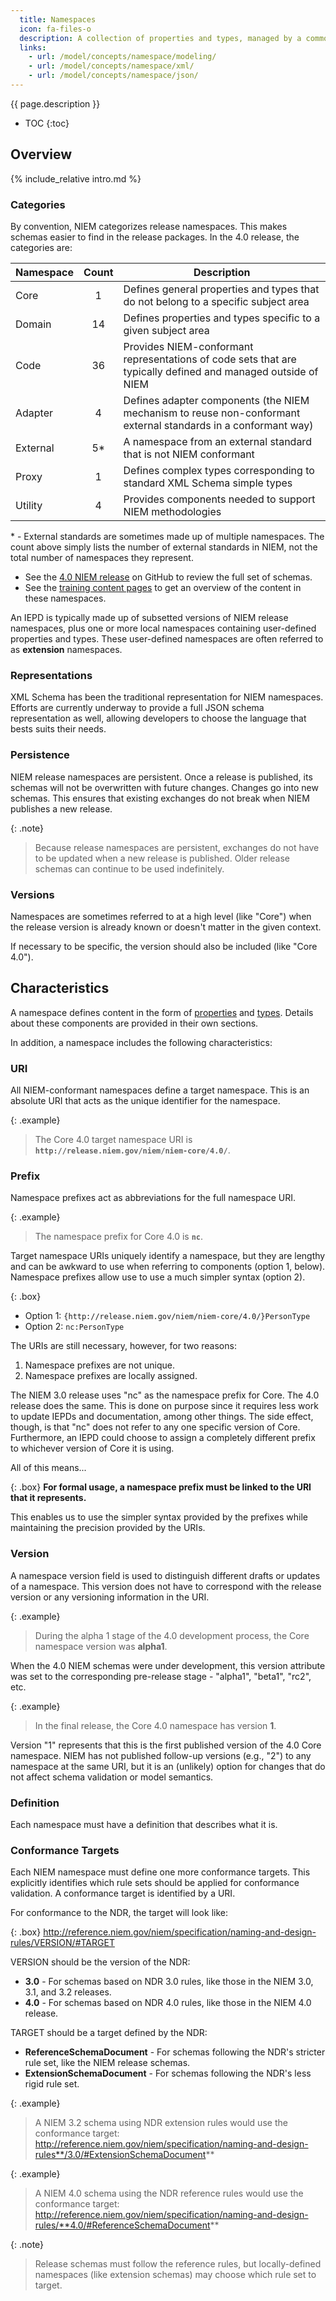 ```yaml
---
  title: Namespaces
  icon: fa-files-o
  description: A collection of properties and types, managed by a common authoritative source.
  links:
    - url: /model/concepts/namespace/modeling/
    - url: /model/concepts/namespace/xml/
    - url: /model/concepts/namespace/json/
---
```


{{ page.description }}

- TOC
{:toc}

## Overview

{% include_relative intro.md %}

### Categories

By convention, NIEM categorizes release namespaces.  This makes schemas easier to find in the release packages.  In the 4.0 release, the categories are:

| Namespace | Count | Description |
| --------- |:-----:| ----------- |
| Core      |  1 | Defines general properties and types that do not belong to a specific subject area |
| Domain    | 14 | Defines properties and types specific to a given subject area |
| Code      | 36 | Provides NIEM-conformant representations of code sets that are typically defined and managed outside of NIEM |
| Adapter   |  4 | Defines adapter components (the NIEM mechanism to reuse non-conformant external standards in a conformant way)  |
| External  | 5* | A namespace from an external standard that is not NIEM conformant |
| Proxy     |  1 | Defines complex types corresponding to standard XML Schema simple types  |
| Utility   |  4 | Provides components needed to support NIEM methodologies  |

\* - External standards are sometimes made up of multiple namespaces.  The count above simply lists the number of external standards in NIEM, not the total number of namespaces they represent.

- See the [4.0 NIEM release](https://www.github.com/niem/niem-releases/tree/niem-4.0) on GitHub to review the full set of schemas.
- See the [training content pages](../../content) to get an overview of the content in these namespaces.

An IEPD is typically made up of subsetted versions of NIEM release namespaces, plus one or more local namespaces containing user-defined properties and types.  These user-defined namespaces are often referred to as **extension** namespaces.

### Representations

XML Schema has been the traditional representation for NIEM namespaces.  Efforts are currently underway to provide a full JSON schema representation as well, allowing developers to choose the language that bests suits their needs.

### Persistence

NIEM release namespaces are persistent.  Once a release is published, its schemas will not be overwritten with future changes.  Changes go into new schemas.  This ensures that existing exchanges do not break when NIEM publishes a new release.

{: .note}
> Because release namespaces are persistent, exchanges do not have to be updated when a new release is published.  Older release schemas can continue to be used indefinitely.

### Versions

Namespaces are sometimes referred to at a high level (like "Core") when the release version is already known or doesn't matter in the given context.

If necessary to be specific, the version should also be included (like "Core 4.0").

## Characteristics

A namespace defines content in the form of [properties](../property) and [types](../type).  Details about these components are provided in their own sections.

In addition, a namespace includes the following characteristics:

### URI

All NIEM-conformant namespaces define a target namespace.  This is an absolute URI that acts as the unique identifier for the namespace.

{: .example}
> The Core 4.0 target namespace URI is **`http://release.niem.gov/niem/niem-core/4.0/`**.

### Prefix

Namespace prefixes act as abbreviations for the full namespace URI.

{: .example}
> The namespace prefix for Core 4.0 is **`nc`**.

Target namespace URIs uniquely identify a namespace, but they are lengthy and can be awkward to use when referring to components (option 1, below).  Namespace prefixes allow use to use a much simpler syntax (option 2).

{: .box}
- Option 1: `{http://release.niem.gov/niem/niem-core/4.0/}PersonType`
- Option 2: `nc:PersonType`

The URIs are still necessary, however, for two reasons:

1. Namespace prefixes are not unique.
2. Namespace prefixes are locally assigned.

The NIEM 3.0 release uses "nc" as the namespace prefix for Core.  The 4.0 release does the same.  This is done on purpose since it requires less work to update IEPDs and documentation, among other things.  The side effect, though, is that "nc" does not refer to any one specific version of Core.  Furthermore, an IEPD could choose to assign a completely different prefix to whichever version of Core it is using.

All of this means...

{: .box}
**For formal usage, a namespace prefix must be linked to the URI that it represents.**

This enables us to use the simpler syntax provided by the prefixes while maintaining the precision provided by the URIs.

### Version

A namespace version field is used to distinguish different drafts or updates of a namespace.  This version does not have to correspond with the release version or any versioning information in the URI.

{: .example}
> During the alpha 1 stage of the 4.0 development process, the Core namespace version was **alpha1**.

When the 4.0 NIEM schemas were under development, this version attribute was set to the corresponding pre-release stage - "alpha1", "beta1", "rc2", etc.

{: .example}
> In the final release, the Core 4.0 namespace has version **1**.

Version "1" represents that this is the first published version of the 4.0 Core namespace.  NIEM has not published follow-up versions (e.g., "2") to any namespace at the same URI, but it is an (unlikely) option for changes that do not affect schema validation or model semantics.

### Definition

Each namespace must have a definition that describes what it is.

### Conformance Targets

Each NIEM namespace must define one more conformance targets.  This explicitly identifies which rule sets should be applied for conformance validation.  A conformance target is identified by a URI.

For conformance to the NDR, the target will look like:

{: .box}
http://reference.niem.gov/niem/specification/naming-and-design-rules/VERSION/#TARGET

VERSION should be the version of the NDR:

- **3.0** - For schemas based on NDR 3.0 rules, like those in the NIEM 3.0, 3.1, and 3.2 releases.
- **4.0** - For schemas based on NDR 4.0 rules, like those in the NIEM 4.0 release.

TARGET should be a target defined by the NDR:

- **ReferenceSchemaDocument** - For schemas following the NDR's stricter rule set, like the NIEM release schemas.
- **ExtensionSchemaDocument** - For schemas following the NDR's less rigid rule set.

{: .example}
> A NIEM 3.2 schema using NDR extension rules would use the conformance target:
> http://reference.niem.gov/niem/specification/naming-and-design-rules**/3.0/#ExtensionSchemaDocument**

{: .example}
> A NIEM 4.0 schema using the NDR reference rules would use the conformance target:
> http://reference.niem.gov/niem/specification/naming-and-design-rules/**4.0/#ReferenceSchemaDocument**

{: .note}
> Release schemas must follow the reference rules, but locally-defined namespaces (like extension schemas) may choose which rule set to target.
